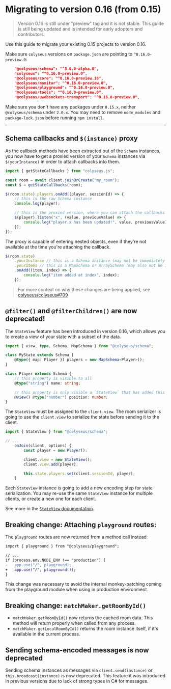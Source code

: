 # Migrating to version 0.16 (from 0.15)

> Version 0.16 is still under "preview" tag and it is not stable.
> This guide is still being updated and is intended for early adopters and contributors.

Use this guide to migrate your existing 0.15 projects to version 0.16.

<!-- See [version 0.16 release announcement](https://github.com/colyseus/colyseus/releases/tag/0.16.0). -->

Make sure `colyseus` versions on `package.json` are pointing to `^0.16.0-preview.0`:

```json
    "@colyseus/schema": "^3.0.0-alpha.0",
    "colyseus": "^0.16.0-preview.0",
    "@colyseus/core": "^0.16.0-preview.16",
    "@colyseus/monitor": "^0.16.0-preview.0",
    "@colyseus/playground": "^0.16.0-preview.0",
    "@colyseus/tools": "^0.16.0-preview.0",
    "@colyseus/uwebsockets-transport": "^0.16.0-preview.0",
```

Make sure you don't have any packages under `0.15.x`, neither `@colyseus/schema` under `2.0.x`. You may need to remove `node_modules` and `package-lock.json` before running `npm install`.

---

## Schema callbacks and `$(instance)` proxy

As the callback methods have been extracted out of the `Schema` instances, you now have to get a proxied version of your `Schema` instances via `$(yourInstance)` in order to attach callbacks into them.

```typescript
import { getStateCallbacks } from "colyseus.js";

const room = await client.joinOrCreate("my_room");
const $ = getStateCallbacks(room);

$(room.state).players.onAdd((player, sessionId) => {
    // this is the raw Schema instance
    console.log(player);

    // this is the proxied version, where you can attach the callbacks
    $(player).listen("x", (value, previousValue) => {
        console.log("player.x has been updated!", value, previousValue);
    });
});
```

The proxy is capable of entering nested objects, even if they're not available at the time you're attaching the callback.

```typescript
$(room.state)
    .yourInstance // this is a Schema instance (may not be immediately available)
    .yourItems // this is a MapSchema or ArraySchema (may also not be immediately available)
    .onAdd((item, index) => {
        console.log("item added at index", index);
    });
```


> For more context on why these changes are being applied, see [colyseus/colyseus#709](https://github.com/colyseus/colyseus/issues/709)


## `@filter()` and `@filterChildren()` are now deprecated!

The `StateView` feature has been introduced in version 0.16, which allows you to create a view of your state with a subset of the data.

```typescript
import { view, type, Schema, MapSchema } from "@colyseus/schema";

class MyState extends Schema {
    @type({ map: Player }) players = new MapSchema<Player>();
}

class Player extends Schema {
    // this property is visible to all
    @type("string") name: string;

    // this property is only visible a `StateView` that has added this Player instance.
    @view() @type("number") position: number;
}
```

The `StateView` must be assigned to the `client.view`. The room serializer is going to use the `client.view` to serialize the state before sending it to the client.

```typescript
import { StateView } from "@colyseus/schema";

// ...
    onJoin(client, options) {
        const player = new Player();

        client.view = new StateView();
        client.view.add(player);

        this.state.players.set(client.sessionId, player);
    }
```

Each `StateView` instance is going to add a new encoding step for state serialization. You may re-use the same `StateView` instance for multiple clients, or create a new one for each client.

See more in the [`StateView` documentation](../../state/schema/#stateview).

## Breaking change: Attaching `playground` routes:

The `playground` routes are now returned from a method call instead:

```diff
import { playground } from "@colyseus/playground";

// ...
if (process.env.NODE_ENV !== "production") {
-   app.use("/", playground);
+   app.use("/", playground());
}
```

This change was necessary to avoid the internal monkey-patching coming from the playground module when using in production environment.

## Breaking change: `matchMaker.getRoomById()`

- `matchMaker.getRoomById()` now returns the cached room data. This method will return properly when called from any process.
- `matchMaker.getLocalRoomById()` returns the room instance itself, if it's available in the current process.


## Sending schema-encoded messages is now deprecated

Sending schema instances as messages via `client.send(instance)` or `this.broadcast(instance)` is now deprecated. This feature it was introduced in previous versions due to lack of strong types in C# for messages.
